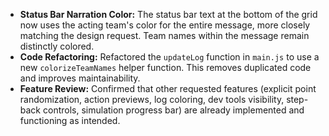 - **Status Bar Narration Color:** The status bar text at the bottom of the grid now uses the acting team's color for the entire message, more closely matching the design request. Team names within the message remain distinctly colored.
- **Code Refactoring:** Refactored the `updateLog` function in `main.js` to use a new `colorizeTeamNames` helper function. This removes duplicated code and improves maintainability.
- **Feature Review:** Confirmed that other requested features (explicit point randomization, action previews, log coloring, dev tools visibility, step-back controls, simulation progress bar) are already implemented and functioning as intended.